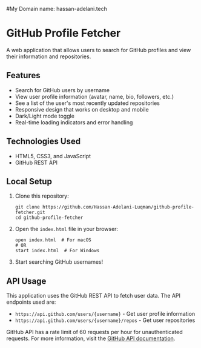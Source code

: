 #My Domain name: hassan-adelani.tech

# GitHub Profile Fetcher

A web application that allows users to search for GitHub profiles and view their information and repositories.

## Features

- Search for GitHub users by username
- View user profile information (avatar, name, bio, followers, etc.)
- See a list of the user's most recently updated repositories
- Responsive design that works on desktop and mobile
- Dark/Light mode toggle
- Real-time loading indicators and error handling

## Technologies Used

- HTML5, CSS3, and JavaScript
- GitHub REST API

## Local Setup

1. Clone this repository:
   ```
   git clone https://github.com/Hassan-Adelani-Luqman/github-profile-fetcher.git
   cd github-profile-fetcher
   ```

2. Open the `index.html` file in your browser:
   ```
   open index.html  # For macOS
   # OR
   start index.html  # For Windows
   ```

3. Start searching GitHub usernames!

## API Usage

This application uses the GitHub REST API to fetch user data. The API endpoints used are:

- `https://api.github.com/users/{username}` - Get user profile information
- `https://api.github.com/users/{username}/repos` - Get user repositories

GitHub API has a rate limit of 60 requests per hour for unauthenticated requests. For more information, visit the [GitHub API documentation](https://docs.github.com/en/rest).
